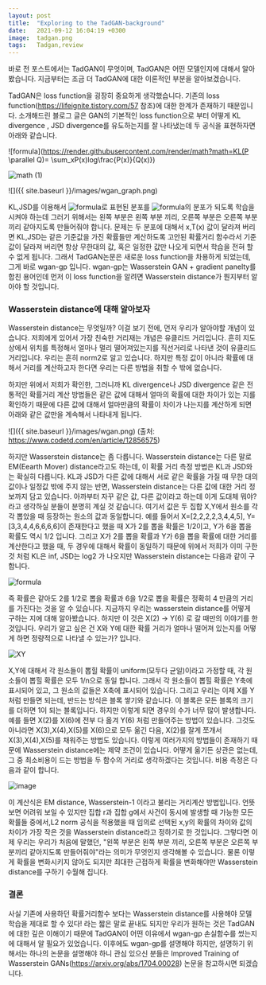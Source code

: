```yaml
---
layout: post
title:  "Exploring to the TadGAN-background"
date:   2021-09-12 16:04:19 +0300
image:  tadgan.png
tags:   Tadgan,review
--- 
```


바로 전 포스트에서는 TadGAN이 무엇이며, TadGAN은 어떤 모델인지에 대해서 알아봤습니다. 지금부터는 조금 더 TadGAN에 대한 이론적인 부분을 알아보겠습니다.

TadGAN은 loss function을 굉장히 중요하게 생각했습니다. 기존의 loss function(https://lifeignite.tistory.com/57 참조)에 대한 한계가 존재하기 때문입니다. 소개해드린 블로그 글은
GAN의 기본적인 loss function으로 부터 어떻게 KL divergence , JSD divergence를 유도하는지를 잘 나타냈는데 두 공식을 표현하자면 아래와 같습니다.

![formula](https://render.githubusercontent.com/render/math?math=KL(P \parallel Q)= \sum_xP(x)log\frac{P(x)}{Q(x)})

![math (1)](https://user-images.githubusercontent.com/70379885/134938120-f130edd9-08aa-45e9-a266-dc2488ea42ec.png)

![]({{ site.baseurl }}/images/wgan_graph.png)

 KL,JSD를 이용해서 ![formula](https://render.githubusercontent.com/render/math?math=f(x))로 표현된 분포를 ![formula](https://render.githubusercontent.com/render/math?math=g(x))의 분포가 되도록 학습을 시켜야 하는데 그러기 위해서는 왼쪽 부분은 왼쪽 부분 끼리, 오른쪽 부분은 오른쪽 부분끼리 같아지도록 만들어줘야 합니다. 문제는 두 분포에 대해서 x,T(x) 값이 달라져 버리면 KL,JSD는 같은 기준값을 가진 확률들만 계산하도록 고안된 확률거리 함수라서 기준값이 달라져 버리면 항상 무한대의 값, 혹은 일정한 값만 나오게 되면서 학습을 전혀 할 수 없게 됩니다. 그래서 TadGAN논문은 새로운 loss function을 차용하게 되었는데, 그게 바로 wgan-gp 입니다. wgan-gp는 Wasserstein GAN + gradient panelty를 합친 용어인데 먼저 이 loss function을 알려면 Wasserstein distance가 뭔지부터 알아야 할 것입니다.

 

### Wasserstein distance에 대해 알아보자

Wasserstein distance는 무엇일까?  이걸 보기 전에, 먼저 우리가 알아야할 개념이 있습니다. 저희에게 있어서 가장 친숙한 거리재는 개념은 유클리드 거리입니다. 흔히 지도상에서 위치를 특정해서 얼마나 멀리 떨어져있는지를 직선거리로 나타낸 것이 유클리드 거리입니다. 우리는 흔히 norm2로 알고 있습니다. 하지만 특정 값이 아니라 확률에 대해서 거리를 계산하고자 한다면 우리는 다른 방법을 취할 수 밖에 없습니다. 

하지만 위에서 저희가 확인한, 그러니까 KL divergence나 JSD divergence 같은  전통적인 확률거리 계산 방법들은 같은 값에 대해서 얼마의 확률에 대한 차이가 있는 지를 확인하기 때문에 다른 값에 대해서 얼마만큼의 확률이 차이가 나는지를 계산하게 되면 아래와 같은 값만을 계속해서 나타내게 됩니다.

![]({{ site.baseurl }}/images/wgan.png)
(출처: https://www.codetd.com/en/article/12856575)

하지만 Wasserstein distance는 좀 다릅니다. Wasserstein distance는 다른 말로 EM(Eearth Mover) distance라고도 하는데, 이 확률 거리 측정 방법은 KL과 JSD와는 확실히 다릅니다. KL과 JSD가 다른 값에 대해서 서로 같은 확률을 가질 때 무한 대의 값이나 일정값 밖에 주지 않는 반면, Wasserstein distance는 다른 값에 대한 거리 정보까지 담고 있습니다. 
 아까부터 자꾸 같은 값, 다른 값이라고 하는데 이게 도대체 뭐야? 라고 생각하실 분들이 분명히 계실 것 같습니다. 여기서 값은 두 집합 X,Y에서 원소를 각각 뽑았을 때 등장하는 원소의 값과 동일합니다. 예를 들어서 X=[2,2,2,2,3,4,4,5], Y=[3,3,4,4,6,6,6,6]이 존재한다고 했을 때 X가 2를 뽑을 확률은 1/2이고, Y가 6을 뽑을 확률도 역시 1/2 입니다. 그리고 X가 2를 뽑을 확률과 Y가 6을 뽑을 확률에 대한 거리를 계산한다고 했을 때, 두 경우에 대해서 확률이 동일하기 때문에 위에서 저희가 이미 구한 것 처럼 KL은 inf, JSD는 log2 가 나오지만 Wasserstein distance는 다음과 같이 구합니다.
 
 ![formula](https://render.githubusercontent.com/render/math?math=\sqrt{(6-2)^2}%2B\sqrt{(\frac{1}{2}-\frac{1}{2})^2}=4)

즉 확률은 같아도 2를 1/2로 뽑을 확률과 6을 1/2로 뽑을 확률은 정확히 4 만큼의 거리를 가진다는 것을 알 수 있습니다. 지금까지 우리는 wasserstein distance를 어떻게 구하는 지에 대해 알아봤습니다. 하지만 이 것은 X(2) -> Y(6) 로 갈 때만의 이야기를 한 것입니다. 우리가 알고 싶은 건 X와 Y에 대한 확률 거리가 얼마나 떨어져 있는지를 어떻게 하면 정량적으로 나타낼 수 있는가? 입니다.

![XY](https://user-images.githubusercontent.com/70379885/135189137-e721db84-0e7d-4c75-b0d7-777cd4d9b062.png)


X,Y에 대해서 각 원소들이 뽑힐 확률이 uniform(모두다 균일)이라고 가정할 때, 각 원소들이 뽑힐 확률은 모두 1/n으로 동일 합니다. 그래서 각 원소들이 뽑힐 확률은 Y축에 표시되어 있고, 그 원소의 값들은 X축에 표시되어 있습니다. 그리고 우리는 이제 X를  Y처럼 만들면 되는데, 반드는 방식은 블록 쌓기와 같습니다. 이 블록은 모든 블록의 크기를 더하면 1이 되는 블록입니다. 하지만 이렇게 되면 경우의 수가 너무 많이 발생합니다. 예를 들면 X(2)를 X(6)에 전부 다 옮겨 Y(6) 처럼 만들어주는 방법이 있습니다. 그것도 아니라면 X(3),X(4),X(5)를 X(6)으로 모두 옮긴 다음, X(2)를 잘게 쪼개서 X(3),X(4),X(5)를 채워주는 방법도 있습니다. 이렇게 여러가지의 방법들이 존재하기 때문에 Wasserstein distance에는 제약 조건이 있습니다. 어떻게 옮기든 상관은 없는데, 그 중 최소비용이 드는 방법을 두 함수의 거리로 생각하겠다는 것입니다. 비용 측정은 다음과 같이 합니다.

![image](https://user-images.githubusercontent.com/70379885/135199922-11e9c2d4-1eaa-40d4-9482-1468c7aac914.png)

이 계산식은 EM distance, Wasserstein-1 이라고 불리는 거리계산 방법입니다. 언뜻 보면 어려워 보일 수 있지만 집합 r과 집합 g에서 사건이 동시에 발생할 때 가능한 모든 확률들 중에서,L2 norm 공식을 적용했을 때 임의로 선택된 x,y의 확률의 차이와 값의 차이가 가장 작은 것을 Wasserstein distance라고 정하기로 한 것입니다. 그렇다면 이제 우리는 우리가 처음에 말했던,  "왼쪽 부분은 왼쪽 부분 끼리, 오른쪽 부분은 오른쪽 부분끼리 같아지도록 만들어줘야"라는 의미가 무엇인지 생각해볼 수 있습니다. 물론 이렇게 확률을 변화시키지 않아도 되지만 최대한 근접하게 확률을 변화해야만 Wasserstein distance를 구하기 수월해 집니다.

### 결론

 사실 기존에 사용하던 확률거리함수 보다는 Wasserstein distance를 사용해야 모델 학습을 제대로 할 수 있다! 라는 짧은 말로 끝내도 되지만 우리가 원하는 것은 TadGAN에 대한 깊은 이해이기 때문에 TadGAN이 어떤 이유에서 wgan-gp 손실함수를 썼는지에 대해서 알 필요가 있었습니다. 이후에도 wgan-gp를 설명해야 하지만, 설명하기 위해서는 하나의 논문을 설명해야 하니 관심 있으신 분들은 Improved Training of Wasserstein GANs(https://arxiv.org/abs/1704.00028) 논문을 참고하시면 되겠습니다.
 

[jekyll-docs]: https://jekyllrb.com/docs/home
[jekyll-gh]:   https://github.com/jekyll/jekyll
[jekyll-talk]: https://talk.jekyllrb.com/
